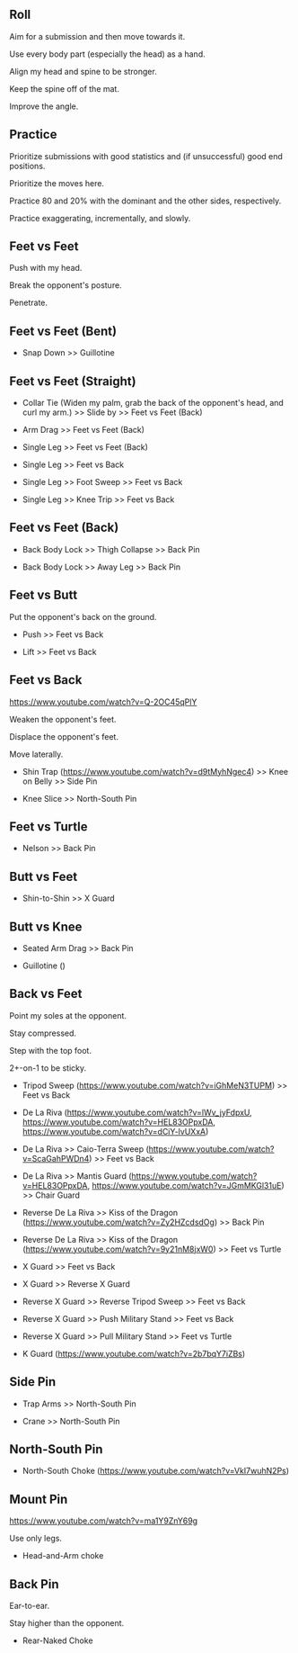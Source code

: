 ## Roll

Aim for a submission and then move towards it.

Use every body part (especially the head) as a hand.

Align my head and spine to be stronger.

Keep the spine off of the mat.

Improve the angle.

## Practice

Prioritize submissions with good statistics and (if unsuccessful) good end positions.

Prioritize the moves here.

Practice 80 and 20% with the dominant and the other sides, respectively.

Practice exaggerating, incrementally, and slowly.

## Feet vs Feet

Push with my head.

Break the opponent's posture.

Penetrate.

## Feet vs Feet (Bent)

- Snap Down >> Guillotine

## Feet vs Feet (Straight)

- Collar Tie (Widen my palm, grab the back of the opponent's head, and curl my arm.) >> Slide by >> Feet vs Feet (Back)

- Arm Drag >> Feet vs Feet (Back)

- Single Leg >> Feet vs Feet (Back)

- Single Leg >> Feet vs Back

- Single Leg >> Foot Sweep >> Feet vs Back

- Single Leg >> Knee Trip >> Feet vs Back

## Feet vs Feet (Back)

- Back Body Lock >> Thigh Collapse >> Back Pin

- Back Body Lock >> Away Leg >> Back Pin

## Feet vs Butt

Put the opponent's back on the ground.

- Push >> Feet vs Back

- Lift >> Feet vs Back

## Feet vs Back

https://www.youtube.com/watch?v=Q-2OC45qPlY

Weaken the opponent's feet.

Displace the opponent's feet.

Move laterally.

- Shin Trap (https://www.youtube.com/watch?v=d9tMyhNgec4) >> Knee on Belly >> Side Pin

- Knee Slice >> North-South Pin

## Feet vs Turtle

- Nelson >> Back Pin

## Butt vs Feet

- Shin-to-Shin >> X Guard

## Butt vs Knee

- Seated Arm Drag >> Back Pin

- Guillotine ()

## Back vs Feet

Point my soles at the opponent.

Stay compressed.

Step with the top foot.

2+-on-1 to be sticky.

- Tripod Sweep (https://www.youtube.com/watch?v=iGhMeN3TUPM) >> Feet vs Back

- De La Riva (https://www.youtube.com/watch?v=lWv_jyFdpxU, https://www.youtube.com/watch?v=HEL83OPpxDA, https://www.youtube.com/watch?v=dCiY-lvUXxA)

- De La Riva >> Caio-Terra Sweep (https://www.youtube.com/watch?v=ScaGahPWDn4) >> Feet vs Back

- De La Riva >> Mantis Guard (https://www.youtube.com/watch?v=HEL83OPpxDA, https://www.youtube.com/watch?v=JGmMKGl31uE) >> Chair Guard

- Reverse De La Riva >> Kiss of the Dragon (https://www.youtube.com/watch?v=Zy2HZcdsdOg) >> Back Pin

- Reverse De La Riva >> Kiss of the Dragon (https://www.youtube.com/watch?v=9y21nM8jxW0) >> Feet vs Turtle

- X Guard >> Feet vs Back

- X Guard >> Reverse X Guard

- Reverse X Guard >> Reverse Tripod Sweep >> Feet vs Back

- Reverse X Guard >> Push Military Stand >> Feet vs Back

- Reverse X Guard >> Pull Military Stand >> Feet vs Turtle

- K Guard (https://www.youtube.com/watch?v=2b7bqY7iZBs)

## Side Pin

- Trap Arms >> North-South Pin

- Crane >> North-South Pin

## North-South Pin

- North-South Choke (https://www.youtube.com/watch?v=VkI7wuhN2Ps)

## Mount Pin

https://www.youtube.com/watch?v=ma1Y9ZnY69g

Use only legs.

- Head-and-Arm choke

## Back Pin

Ear-to-ear.

Stay higher than the opponent.

- Rear-Naked Choke
